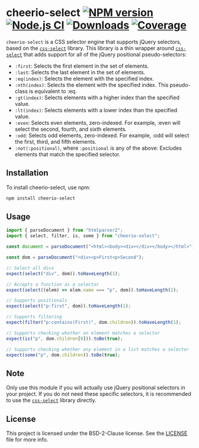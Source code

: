 # cheerio-select [![NPM version](https://img.shields.io/npm/v/cheerio-select.svg)](https://npmjs.org/package/cheerio-select) [![Node.js CI](https://github.com/cheeriojs/cheerio-select/actions/workflows/nodejs-test.yml/badge.svg)](https://github.com/cheeriojs/cheerio-select/actions/workflows/nodejs-test.yml) [![Downloads](https://img.shields.io/npm/dm/cheerio-select.svg)](https://npmjs.org/package/cheerio-select) [![Coverage](https://coveralls.io/repos/cheeriojs/cheerio-select/badge.svg?branch=master)](https://coveralls.io/r/cheeriojs/cheerio-select)

`cheerio-select` is a CSS selector engine that supports jQuery selectors, based
on the [`css-select`](https://github.com/fb55/css-select) library. This library
is a thin wrapper around [`css-select`](https://github.com/fb55/css-select) that
adds support for all of the jQuery positional pseudo-selectors:

- `:first`: Selects the first element in the set of elements.
- `:last`: Selects the last element in the set of elements.
- `:eq(index)`: Selects the element with the specified index.
- `:nth(index)`: Selects the element with the specified index. This pseudo-class
  is equivalent to :eq.
- `:gt(index)`: Selects elements with a higher index than the specified value.
- `:lt(index)`: Selects elements with a lower index than the specified value.
- `:even`: Selects even elements, zero-indexed. For example, :even will select
  the second, fourth, and sixth elements.
- `:odd`: Selects odd elements, zero-indexed. For example, :odd will select the
  first, third, and fifth elements.
- `:not(:positional)`, where `:positional` is any of the above: Excludes
  elements that match the specified selector.

## Installation

To install cheerio-select, use npm:

```bash
npm install cheerio-select
```

## Usage

```js
import { parseDocument } from "htmlparser2";
import { select, filter, is, some } from "cheerio-select";

const document = parseDocument("<html><body><div></div></body></html>");

const dom = parseDocument("<div><p>First<p>Second");

// Select all divs
expect(select("div", dom)).toHaveLength(1);

// Accepts a function as a selector
expect(select((elem) => elem.name === "p", dom)).toHaveLength(2);

// Supports positionals
expect(select("p:first", dom)).toHaveLength(1);

// Supports filtering
expect(filter("p:contains(First)", dom.children)).toHaveLength(1);

// Supports checking whether an element matches a selector
expect(is("p", dom.children[0])).toBe(true);

// Supports checking whether any element in a list matches a selector
expect(some("p", dom.children)).toBe(true);
```

## Note

Only use this module if you will actually use jQuery positional selectors in
your project. If you do not need these specific selectors, it is recommended to
use the [`css-select`](https://github.com/fb55/css-select) library directly.

## License

This project is licensed under the BSD-2-Clause license. See the
[LICENSE](LICENSE) file for more info.
